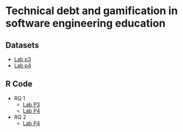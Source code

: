 # Technical debt and gamification in software engineering education

## Datasets
- [Lab p3](https://github.com/clopezno/eduexperimentation_techdebt/blob/main/rcode/INPUT/DATA/p3s_completo.csv)
- [Lab p4](https://github.com/clopezno/eduexperimentation_techdebt/blob/main/rcode/INPUT/DATA/p4s_completo.csv)

## R Code
- RQ 1 
  - [Lab P3](https://github.com/clopezno/eduexperimentation_techdebt/blob/main/rcode/P3RQ1.Rmd)
  - [Lab P4](https://github.com/clopezno/eduexperimentation_techdebt/blob/main/rcode/P4RQ1.Rmd)
- RQ 2
  - [Lab P4](https://github.com/clopezno/eduexperimentation_techdebt/blob/main/rcode/P4RQ2.Rmd)

